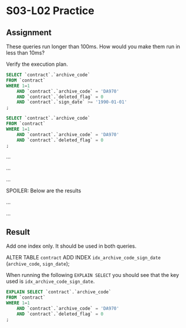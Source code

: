 # S03-L02 Practice

## Assignment

These queries run longer than 100ms. How would you make them run in less than 10ms?

Verify the execution plan.

```sql
SELECT `contract`.`archive_code`
FROM `contract`
WHERE 1=1
	AND `contract`.`archive_code` = 'DA970'
	AND `contract`.`deleted_flag` = 0
	AND `contract`.`sign_date` >= '1990-01-01'
;

SELECT `contract`.`archive_code`
FROM `contract`
WHERE 1=1
	AND `contract`.`archive_code` = 'DA970'
	AND `contract`.`deleted_flag` = 0
;
```

...

...

...

SPOILER: Below are the results

...

...

## Result

Add one index only. It should be used in both queries.

ALTER TABLE `contract` ADD INDEX `idx_archive_code_sign_date` (`archive_code`, `sign_date`);

When running the following `EXPLAIN SELECT` you should see that the key used is `idx_archive_code_sign_date`.

```sql
EXPLAIN SELECT `contract`.`archive_code`
FROM `contract`
WHERE 1=1
	AND `contract`.`archive_code` = 'DA970'
	AND `contract`.`deleted_flag` = 0
;
```
